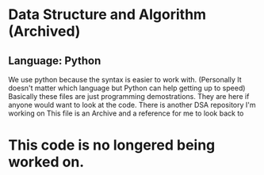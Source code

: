 # **Data Structure and Algorithm** (Archived)

## Language: Python
We use python because the syntax is easier to work with. (Personally It doesn't matter which language but Python can help getting up to speed)
Basically these files are just programming demostrations. They are here if anyone would want to look at the code. There is another DSA repository I'm working on
This file is an Archive and a reference for me to look back to

# This code is no longered being worked on.
